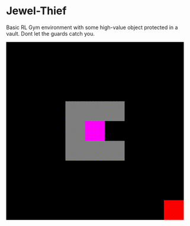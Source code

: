 # Jewel-Thief
Basic RL Gym environment with some high-value object protected in a vault. Dont let the guards catch you. 

![me](https://github.com/Dawn-RL/Jewel-Thief/blob/main/output.gif)
